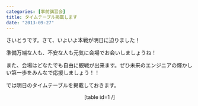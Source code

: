 ```yaml
---
categories: [事前講習会]
title: タイムテーブル掲載します
date: "2013-09-27"
---
```


さいとうです。さて、いよいよ本戦が明日に迫りました！

準備万端な人も、不安な人も元気に会場でお会いしましょうね！

また、会場はどなたでも自由に観戦が出来ます。ぜひ未来のエンジニアの輝かしい第一歩をみんなで応援しましょう！！

では明日のタイムテーブルを掲載しておきます。

<p style="text-align: center;">[table id=1 /]</p>
